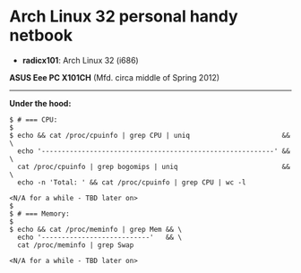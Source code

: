# Arch Linux 32 personal handy netbook

* **radicx101**: Arch Linux 32 (i686)

**ASUS Eee PC X101CH** (Mfd. circa middle of Spring 2012)

---

**Under the hood:**

```
$ # === CPU:
$
$ echo && cat /proc/cpuinfo | grep CPU | uniq                       && \
  echo '----------------------------------------------------------' && \
  cat /proc/cpuinfo | grep bogomips | uniq                          && \
  echo -n 'Total: ' && cat /proc/cpuinfo | grep CPU | wc -l

<N/A for a while - TBD later on>
$
$ # === Memory:
$
$ echo && cat /proc/meminfo | grep Mem && \
  echo '---------------------------'   && \
  cat /proc/meminfo | grep Swap

<N/A for a while - TBD later on>
```
